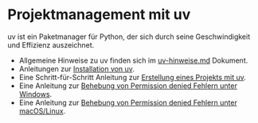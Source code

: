 # Projektmanagement mit uv

uv ist ein Paketmanager für Python, der sich durch seine Geschwindigkeit und Effizienz auszeichnet. 

- Allgemeine Hinweise zu uv finden sich im [uv-hinweise.md](uv-hinweise.md) Dokument.
- Anleitungen zur [Installation von uv](uv-installation.md).
- Eine Schritt-für-Schritt Anleitung zur [Erstellung eines Projekts mit uv](uv-projekt.md).
- Eine Anleitung zur [Behebung von Permission denied Fehlern unter Windows](permission-windows.md).
- Eine Anleitung zur [Behebung von Permission denied Fehlern unter macOS/Linux](permission-mac.md).